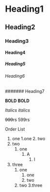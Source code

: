 # Heading1
## Heading2
### Heading3
#### Heading4
##### Heading5
###### Heading6
####### Heading7

**BOLD**
__BOLD__        

*Italics*
_italics_

~~999~~rs 599rs

Order List

1. one
    1.one
    2. two
2. two
    1. one
        1. A
            1. I
3. three
    1. one
        1. one
        2. two
    2. two
    3.three